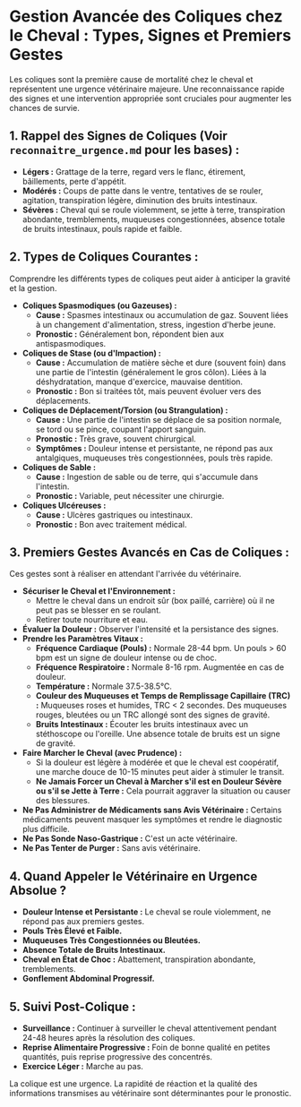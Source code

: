 # Gestion Avancée des Coliques chez le Cheval : Types, Signes et Premiers Gestes

Les coliques sont la première cause de mortalité chez le cheval et représentent une urgence vétérinaire majeure. Une reconnaissance rapide des signes et une intervention appropriée sont cruciales pour augmenter les chances de survie.

## 1. Rappel des Signes de Coliques (Voir `reconnaitre_urgence.md` pour les bases) :

*   **Légers :** Grattage de la terre, regard vers le flanc, étirement, bâillements, perte d'appétit.
*   **Modérés :** Coups de patte dans le ventre, tentatives de se rouler, agitation, transpiration légère, diminution des bruits intestinaux.
*   **Sévères :** Cheval qui se roule violemment, se jette à terre, transpiration abondante, tremblements, muqueuses congestionnées, absence totale de bruits intestinaux, pouls rapide et faible.

## 2. Types de Coliques Courantes :

Comprendre les différents types de coliques peut aider à anticiper la gravité et la gestion.

*   **Coliques Spasmodiques (ou Gazeuses) :**
    *   **Cause :** Spasmes intestinaux ou accumulation de gaz. Souvent liées à un changement d'alimentation, stress, ingestion d'herbe jeune.
    *   **Pronostic :** Généralement bon, répondent bien aux antispasmodiques.
*   **Coliques de Stase (ou d'Impaction) :**
    *   **Cause :** Accumulation de matière sèche et dure (souvent foin) dans une partie de l'intestin (généralement le gros côlon). Liées à la déshydratation, manque d'exercice, mauvaise dentition.
    *   **Pronostic :** Bon si traitées tôt, mais peuvent évoluer vers des déplacements.
*   **Coliques de Déplacement/Torsion (ou Strangulation) :**
    *   **Cause :** Une partie de l'intestin se déplace de sa position normale, se tord ou se pince, coupant l'apport sanguin.
    *   **Pronostic :** Très grave, souvent chirurgical.
    *   **Symptômes :** Douleur intense et persistante, ne répond pas aux antalgiques, muqueuses très congestionnées, pouls très rapide.
*   **Coliques de Sable :**
    *   **Cause :** Ingestion de sable ou de terre, qui s'accumule dans l'intestin.
    *   **Pronostic :** Variable, peut nécessiter une chirurgie.
*   **Coliques Ulcéreuses :**
    *   **Cause :** Ulcères gastriques ou intestinaux.
    *   **Pronostic :** Bon avec traitement médical.

## 3. Premiers Gestes Avancés en Cas de Coliques :

Ces gestes sont à réaliser en attendant l'arrivée du vétérinaire.

*   **Sécuriser le Cheval et l'Environnement :**
    *   Mettre le cheval dans un endroit sûr (box paillé, carrière) où il ne peut pas se blesser en se roulant.
    *   Retirer toute nourriture et eau.
*   **Évaluer la Douleur :** Observer l'intensité et la persistance des signes.
*   **Prendre les Paramètres Vitaux :**
    *   **Fréquence Cardiaque (Pouls) :** Normale 28-44 bpm. Un pouls > 60 bpm est un signe de douleur intense ou de choc.
    *   **Fréquence Respiratoire :** Normale 8-16 rpm. Augmentée en cas de douleur.
    *   **Température :** Normale 37.5-38.5°C.
    *   **Couleur des Muqueuses et Temps de Remplissage Capillaire (TRC) :** Muqueuses roses et humides, TRC < 2 secondes. Des muqueuses rouges, bleutées ou un TRC allongé sont des signes de gravité.
    *   **Bruits Intestinaux :** Écouter les bruits intestinaux avec un stéthoscope ou l'oreille. Une absence totale de bruits est un signe de gravité.
*   **Faire Marcher le Cheval (avec Prudence) :**
    *   Si la douleur est légère à modérée et que le cheval est coopératif, une marche douce de 10-15 minutes peut aider à stimuler le transit.
    *   **Ne Jamais Forcer un Cheval à Marcher s'il est en Douleur Sévère ou s'il se Jette à Terre :** Cela pourrait aggraver la situation ou causer des blessures.
*   **Ne Pas Administrer de Médicaments sans Avis Vétérinaire :** Certains médicaments peuvent masquer les symptômes et rendre le diagnostic plus difficile.
*   **Ne Pas Sonde Naso-Gastrique :** C'est un acte vétérinaire.
*   **Ne Pas Tenter de Purger :** Sans avis vétérinaire.

## 4. Quand Appeler le Vétérinaire en Urgence Absolue ?

*   **Douleur Intense et Persistante :** Le cheval se roule violemment, ne répond pas aux premiers gestes.
*   **Pouls Très Élevé et Faible.**
*   **Muqueuses Très Congestionnées ou Bleutées.**
*   **Absence Totale de Bruits Intestinaux.**
*   **Cheval en État de Choc :** Abattement, transpiration abondante, tremblements.
*   **Gonflement Abdominal Progressif.**

## 5. Suivi Post-Colique :

*   **Surveillance :** Continuer à surveiller le cheval attentivement pendant 24-48 heures après la résolution des coliques.
*   **Reprise Alimentaire Progressive :** Foin de bonne qualité en petites quantités, puis reprise progressive des concentrés.
*   **Exercice Léger :** Marche au pas.

La colique est une urgence. La rapidité de réaction et la qualité des informations transmises au vétérinaire sont déterminantes pour le pronostic.
